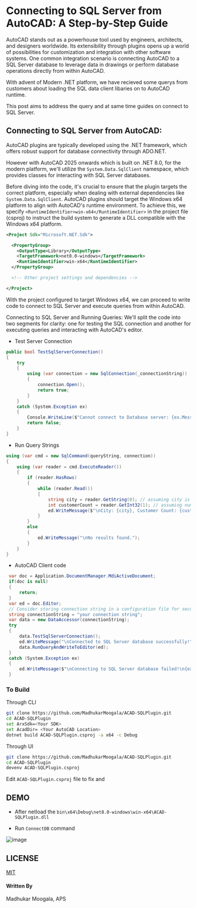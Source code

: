 # Connecting to SQL Server from AutoCAD: A Step-by-Step Guide

AutoCAD stands out as a powerhouse tool used by engineers, architects, and designers worldwide. Its extensibility through plugins opens up a world of possibilities for customization and integration with other software systems. One common integration scenario is connecting AutoCAD to a SQL Server database to leverage data in drawings or perform database operations directly from within AutoCAD.

With advent of Modern .NET platform, we have recieved some querys from customers about loading the SQL data client libaries on to AutoCAD runtime.

This post aims to address the query and at same time guides on connect to SQL Server.



## Connecting to SQL Server from AutoCAD:

AutoCAD plugins are typically developed using the .NET framework, which offers robust support for database connectivity through ADO.NET. 

However with AutoCAD 2025 onwards which is built on .NET 8.0, for the modern platform, we'll utilize the `System.Data.SqlClient` namespace, which provides classes for interacting with SQL Server databases.



Before diving into the code, it's crucial to ensure that the plugin targets the correct platform, especially when dealing with external dependencies like `System.Data.SqlClient`. AutoCAD plugins should target the Windows x64 platform to align with AutoCAD's runtime environment. To achieve this, we specify `<RuntimeIdentifier>win-x64</RuntimeIdentifier>` in the project file (csproj) to instruct the build system to generate a DLL compatible with the Windows x64 platform.



```xml
<Project Sdk="Microsoft.NET.Sdk">

  <PropertyGroup>
    <OutputType>Library</OutputType>
    <TargetFramework>net8.0-windows</TargetFramework>
    <RuntimeIdentifier>win-x64</RuntimeIdentifier>
  </PropertyGroup>

  <!-- Other project settings and dependencies -->

</Project>

```

With the project configured to target Windows x64, we can proceed to write code to connect to SQL Server and execute queries from within AutoCAD.

Connecting to SQL Server and Running Queries:
We'll split the code into two segments for clarity: one for testing the SQL connection and another for executing queries and interacting with AutoCAD's editor.

- Test Server Connection

```csharp
public bool TestSqlServerConnection()
{
    try
    {
        using (var connection = new SqlConnection(_connectionString))
        {
            connection.Open();
            return true;
        }
    }
    catch (System.Exception ex)
    {
        Console.WriteLine($"Cannot connect to Database server: {ex.Message}");
        return false;
    }
}
```

- Run Query Strings

```csharp
using (var cmd = new SqlCommand(queryString, connection))
{
    using (var reader = cmd.ExecuteReader())
    {
        if (reader.HasRows)
        {
            while (reader.Read())
            {
                string city = reader.GetString(0); // assuming city is the first column (index 0)
                int customerCount = reader.GetInt32(1); // assuming number of customers is the second column (index 1)
                ed.WriteMessage($"\nCity: {city}, Customer Count: {customerCount}");
            }
        }
        else
        {
            ed.WriteMessage("\nNo results found.");
        }
    }
}
```

- AutoCAD Client code

```csharp
 var doc = Application.DocumentManager.MdiActiveDocument;
 if(doc is null)
 {
     return;
 }   
 var ed = doc.Editor;
 // Consider storing connection string in a configuration file for security
 string connectionString = "your connection string";
 var data = new DataAccessor(connectionString);
 try
 {
     data.TestSqlServerConnection();
     ed.WriteMessage("\nConnected to SQL Server database successfully!");
     data.RunQueryAndWriteToEditor(ed);
 }
 catch (System.Exception ex)
 {
     ed.WriteMessage($"\nConnecting to SQL Server database failed!\n{ex.Message}");
 }
```

### To Build

Through CLI

```bash
git clone https://github.com/MadhukarMoogala/ACAD-SQLPlugin.git
cd ACAD-SQLPlugin
set ArxSdk=<Your SDK>
set AcadDir= <Your AutoCAD Location>
dotnet build ACAD-SQLPlugin.csproj -a x64 -c Debug
```

Through UI

```bash
git clone https://github.com/MadhukarMoogala/ACAD-SQLPlugin.git
cd ACAD-SQLPlugin
devenv ACAD-SQLPlugin.csproj
```

Edit `ACAD-SQLPlugin.csproj` file to fix <AcadDir> and <ArxSdk>

## 

## DEMO

- After netload the `bin\x64\Debug\net8.0-windows\win-x64\ACAD-SQLPlugin.dll`

- Run `ConnectDB` command

![image](https://github.com/MadhukarMoogala/ACAD-SQLPlugin/assets/6602398/0dbbe6ec-274e-44db-8800-d831db0e8214)


## LICENSE

[MIT](https://github.com/MadhukarMoogala/ACAD-SQLPlugin/blob/main/LICENSE.txt)

#### Written By

Madhukar Moogala, APS
